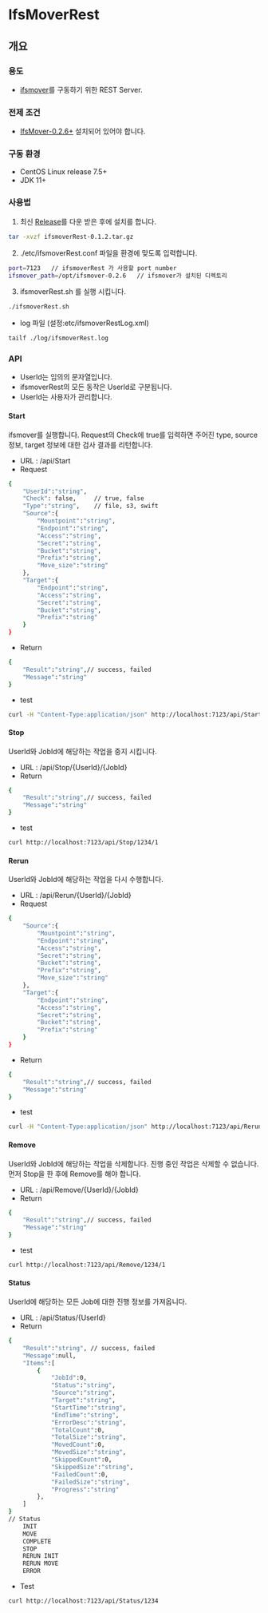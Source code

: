 # IfsMoverRest

## 개요

### 용도
* [ifsmover](https://github.com/infinistor/ifsmover)를 구동하기 위한 REST Server.

### 전제 조건
* [IfsMover-0.2.6+](https://github.com/infinistor/ifsmover/releases) 설치되어 있어야 합니다.

### 구동 환경
* CentOS Linux release 7.5+
* JDK 11+

### 사용법
1. 최신 [Release](https://github.com/infinistor/ifsmoverrest/releases)를 다운 받은 후에 설치를 합니다.
``` bash
tar -xvzf ifsmoverRest-0.1.2.tar.gz
```

2. ./etc/ifsmoverRest.conf 파일을 환경에 맞도록 입력합니다.
``` bash
port=7123   // ifsmoverRest 가 사용할 port number
ifsmover_path=/opt/ifsmover-0.2.6   // ifsmover가 설치된 디렉토리
```

3. ifsmoverRest.sh 를 실행 시킵니다.
``` bash
./ifsmoverRest.sh 
```

* log 파일 (설정:etc/ifsmoverRestLog.xml)
``` bash
tailf ./log/ifsmoverRest.log
```

### API
* UserId는 임의의 문자열입니다. 
* ifsmoverRest의 모든 동작은 UserId로 구분됩니다.
* UserId는 사용자가 관리합니다.

#### Start
ifsmover를 실행합니다. Request의 Check에 true를 입력하면 주어진 type, source 정보, target 정보에 대한 검사 결과를 리턴합니다.

* URL : /api/Start
* Request

``` bash
{
    "UserId":"string",
    "Check": false,     // true, false
    "Type":"string",    // file, s3, swift
    "Source":{
        "Mountpoint":"string",
        "Endpoint":"string",
        "Access":"string",
        "Secret":"string",
        "Bucket":"string",
        "Prefix":"string",
        "Move_size":"string"
    },
    "Target":{
        "Endpoint":"string",
        "Access":"string",
        "Secret":"string",
        "Bucket":"string",
        "Prefix":"string"
    }
}
```

* Return

``` bash
{
    "Result":"string",// success, failed
    "Message":"string"
}
```

* test
``` bash
curl -H "Content-Type:application/json" http://localhost:7123/api/Start -d "{\"UserId\":\"1234\", \"Check\":true, \"Type\":\"s3\", \"Source\":{\"Mountpoint\":null, \"Endpoint\":\"http://localhost:8080\", \"Access\":\"your_access_key\", \"Secret\":\"your_secret_key\", \"Bucket\":\"mover-test-source\", \"Prefix\":null, \"Move_size\":null}, \"Target\":{\"Endpoint\":\"http://localhost:8080\", \"Access\":\"your_access_key\", \"Secret\":\"your_secret_key\", \"Bucket\":\"mover-test-target-01\", \"Prefix\":\"05-18-001\"}}"
```


#### Stop
UserId와 JobId에 해당하는 작업을 중지 시킵니다.

* URL : /api/Stop/{UserId}/{JobId}
* Return

``` bash
{
    "Result":"string",// success, failed
    "Message":"string"
}
```

* test
``` bash
curl http://localhost:7123/api/Stop/1234/1
```


#### Rerun
UserId와 JobId에 해당하는 작업을 다시 수행합니다.

* URL : /api/Rerun/{UserId}/{JobId}
* Request

``` bash
{
    "Source":{
        "Mountpoint":"string",
        "Endpoint":"string",
        "Access":"string",
        "Secret":"string",
        "Bucket":"string",
        "Prefix":"string",
        "Move_size":"string"
    },
    "Target":{
        "Endpoint":"string",
        "Access":"string",
        "Secret":"string",
        "Bucket":"string",
        "Prefix":"string"
    }
}
```

* Return

``` bash
{
    "Result":"string",// success, failed
    "Message":"string"
}
```

* test
``` bash
curl -H "Content-Type:application/json" http://localhost:7123/api/Rerun/1234/1 -d "{\"Source\":{\"Mountpoint\":null, \"Endpoint\":\"http://localhost:8080\", \"Access\":\"your_access_key\", \"Secret\":\"your_secret_key\", \"Bucket\":\"mover-test-source\", \"Prefix\":null, \"Move_size\":null}, \"Target\":{\"Endpoint\":\"http://192.168.13.13:9090\", \"Access\":\"your_access_key\", \"Secret\":\"your_secret_key\", \"Bucket\":\"mover-test-target-01\", \"Prefix\":\"05-18-001\"}}"
```


#### Remove
UserId와 JobId에 해당하는 작업을 삭제합니다. 진행 중인 작업은 삭제할 수 없습니다. 먼저 Stop을 한 후에 Remove를 해야 합니다.

* URL : /api/Remove/{UserId}/{JobId}
* Return

``` bash
{
    "Result":"string",// success, failed
    "Message":"string"
}
```

* test
``` bash
curl http://localhost:7123/api/Remove/1234/1
```


#### Status
UserId에 해당하는 모든 Job에 대한 진행 정보를 가져옵니다.

* URL : /api/Status/{UserId}
* Return

``` bash
{
    "Result":"string", // success, failed
    "Message":null,
    "Items":[
        {
            "JobId":0,
            "Status":"string",
            "Source":"string",
            "Target":"string",
            "StartTime":"string",
            "EndTime":"string",
            "ErrorDesc":"string",
            "TotalCount":0,
            "TotalSize":"string",
            "MovedCount":0,
            "MovedSize":"string",
            "SkippedCount":0,
            "SkippedSize":"string",
            "FailedCount":0,
            "FailedSize":"string",
            "Progress":"string"
        },
    ]
}
// Status
    INIT
    MOVE
    COMPLETE
    STOP
    RERUN INIT
    RERUN MOVE
    ERROR
```

* Test
``` bash
curl http://localhost:7123/api/Status/1234
```


